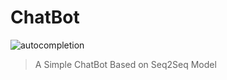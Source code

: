 # ChatBot


![autocompletion](../data/imae/bot.png)
 
>A Simple ChatBot Based on Seq2Seq Model
 
 
  